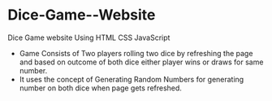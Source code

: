 # Dice-Game--Website
Dice Game website Using HTML CSS JavaScript

- Game Consists of Two players rolling two dice by refreshing the page and based on outcome of both dice either player wins or draws for same number.
- It uses the concept of Generating Random Numbers for  generating number on both dice when page gets refreshed.
